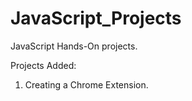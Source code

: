 # JavaScript_Projects
JavaScript Hands-On projects.

Projects Added:
1. Creating a Chrome Extension.
